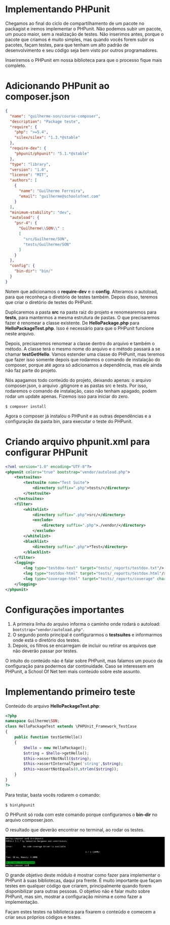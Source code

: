 # Implementando PHPunit

Chegamos ao final do ciclo de compartilhamento de um pacote no packagist e iremos implementar o PHPunit. 
Não podemos subir um pacote, um pouco maior, sem a realização de testes. Não inserimos antes, porque o pacote que criamos é muito simples, mas quando vocês forem subir os pacotes, façam testes, para que tenham um alto padrão de desenvolvimento e seu código seja bem visto por outros programadores.

Inseriremos o PHPunit em nossa biblioteca para que o processo fique mais completo.

# Adicionando PHPunit ao composer.json

```json
{
  "name": "guilherme-son/course-composer",
  "description": "Package teste",
  "require": {
    "php": ">=5.4",
    "silex/silex": "1.3.*@stable"
  },
  "require-dev": {
    "phpunit/phpunit": "5.1.*@stable"
  },
  "type": "library",
  "version": "1.0",
  "license": "MIT",
  "authors": [
    {
      "name": "Guilherme Ferreira",
      "email": "guilherme@schoolofnet.com"
    }
  ],
  "minimum-stability": "dev",
  "autoload": {
    "psr-4": {
      "Guilherme\\SON\\" :
      [
        "src/Guilherme/SON",
        "tests/Guilherme/SON"
      ]
    }
  },
  "config": {
    "bin-dir": "bin/"
  }
}
```

Notem que adicionamos o **require-dev** e o **config**. Alteramos o autoload, para que reconheça o diretório de testes também. 
Depois disso, teremos que criar o diretório de testes do PHPunit.

Duplicaremos a pasta **src** na pasta raiz do projeto e renomearemos para **tests**, para mantermos a mesma estrutura de pastas. 
O que precisaremos fazer é renomear a classe existente. De **HelloPackage.php** para **HelloPackageTest.php**. Isso é necessário para que o PHPunit funcione neste arquivo.

Depois, precisaremos renomear a classe dentro do arquivo e também o método. A classe terá o mesmo nome do arquivo e o método passará a se chamar **testGetHello**. 
Vamos estender uma classe do PHPunit, mas teremos que fazer isso somente depois que rodarmos o comando de instalação do composer, porque até agora só adicionamos a dependência, mas ele ainda não faz parte do projeto.

Nós apagamos todo conteúdo do projeto, deixando apenas: o arquivo composer.json, o arquivo .gitignore e as pastas src e tests. 
Por isso, rodaremos o comando de instalação, caso não tenham apagado, podem rodar um update apenas. 
Fizemos isso para iniciar do zero.

`$ composer install`

Agora o composer já instalou o PHPunit e as outras dependências e  a configuração da pasta bin, para executar o teste do PHPunit.

# Criando arquivo phpunit.xml para configurar PHPunit

```xml
<?xml version="1.0" encoding="UTF-8"?>
<phpunit colors="true" bootstrap="vendor/autoload.php">
    <testsuites>
        <testsuite name="Test Suite">
            <directory suffix=".php">tests/</directory>
        </testsuite>
    </testsuites>
    <filter>
        <whitelist>
            <directory suffix=".php">src/</directory>
            <exclude>
                <directory suffix=".php">./vendor/</directory>
            </exclude>
        </whitelist>
        <blacklist>
            <directory suffix=".php">*Test</directory>
        </blacklist>
    </filter>
    <logging>
        <log type="testdox-text" target="tests/_reports/testdox.txt"/>
        <log type="testdox-html" target="tests/_reports/testdox.html"/>
        <log type="coverage-html" target="tests/_reports/coverage" charset="UTF-8" yui="true" highlight="true" lowUpperBound="45" highLowerBound="85" />
    </logging>
</phpunit>
```

# Configurações importantes

1. A primeira linha do arquivo informa o caminho onde rodará o autoload: `bootstrap="vendor/autoload.php"`.
2. O segundo ponto principal é configurarmos o **testsuites** e informarmos onde está o diretório dos testes.
3. Depois, os filtros se encarregam de incluir ou retirar os arquivos que não deverão passar por testes.

O intuito do conteúdo não é falar sobre PHPunit, mas falamos um pouco da configuração para podermos dar continuidade. 
Caso se interessem em PHPunit, a School Of Net tem mais conteúdo sobre este assunto.

# Implementando primeiro teste

Conteúdo do arquivo **HelloPackageTest.php**:

```php
<?php
namespace Guilherme\SON;
class HelloPackageTest extends \PHPUnit_Framework_TestCase
{
    public function testGetHello()
    {
        $hello = new HelloPackage();
        $string = $hello->getHello();
        $this->assertNotNull($string);
        $this->assertInternalType('string',$string);
        $this->assertNotEquals(0,strlen($string));
    }
}
?>
```



Para testar, basta vocês rodarem o comando:

`$ bin\phpunit`

O PHPunit só roda com este comando porque configuramos o **bin-dir** no arquivo composer.json. 

O resultado que deverão encontrar no terminal, ao rodar os testes.

![tests_phpunit](./images/tests_phpunit.png "tests_phpunit")

O grande objetivo deste módulo é mostrar como fazer para implementar o PHPunit à suas bibliotecas, daqui pra frente. 
É muito importante que façam testes em qualquer código que criarem, principalmente quando forem disponibilizar para outras pessoas. 
O objetivo não é falar muito sobre PHPunit, mas sim, mostrar a configuração mínima e como fazer a implementação.

Façam estes testes na biblioteca para fixarem o conteúdo e comecem a criar seus próprios códigos e testes.